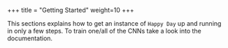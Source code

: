 +++
title = "Getting Started"
weight=10 
+++

This sections explains how to get an instance of `Happy Day` up and running in only a few steps.
To train one/all of the CNNs take a look into the documentation. 

